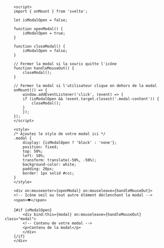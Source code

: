 ###
        <script>
        import { onMount } from 'svelte';

        let isModalOpen = false;

        function openModal() {
            isModalOpen = true;
        }

        function closeModal() {
            isModalOpen = false;
        }

        // Fermer la modal si la souris quitte l'icône
        function handleMouseOut() {
            closeModal();
        }

        // Fermer la modal si l'utilisateur clique en dehors de la modal
        onMount(() => {
            window.addEventListener('click', (event) => {
            if (isModalOpen && !event.target.closest('.modal-content')) {
                closeModal();
            }
            });
        });
        </script>

        <style>
        /* Ajoutez le style de votre modal ici */
        .modal {
            display: {isModalOpen ? 'block' : 'none'};
            position: fixed;
            top: 50%;
            left: 50%;
            transform: translate(-50%, -50%);
            background-color: white;
            padding: 20px;
            border: 1px solid #ccc;
        }
        </style>

        <div on:mouseenter={openModal} on:mouseleave={handleMouseOut}>
        <!-- Icône oeil ou tout autre élément déclenchant la modal -->
        <span>👁️</span>

        {#if isModalOpen}
            <div bind:this={modal} on:mouseleave={handleMouseOut} class="modal">
            <!-- Contenu de votre modal -->
            <p>Contenu de la modal</p>
            </div>
        {/if}
        </div>
###